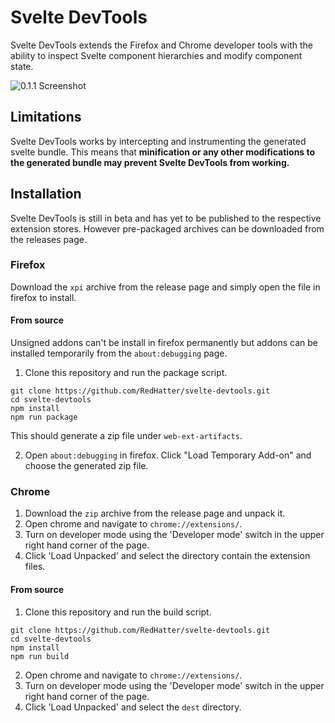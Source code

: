 # Svelte DevTools

Svelte DevTools extends the Firefox and Chrome developer tools with the ability to inspect Svelte component hierarchies and modify component state.

![0.1.1 Screenshot](https://raw.githubusercontent.com/RedHatter/svelte-devtools/master/screenshot.png "0.1.1 Screenshot")

## Limitations

Svelte DevTools works by intercepting and instrumenting the generated svelte bundle. This means that **minification or any other modifications to the generated bundle may prevent Svelte DevTools from working.**

## Installation

Svelte DevTools is still in beta and has yet to be published to the respective extension stores. However pre-packaged archives can be downloaded from the releases page.

### Firefox

Download the `xpi` archive from the release page and simply open the file in firefox to install.

#### From source

Unsigned addons can't be install in firefox permanently but addons can be installed temporarily from the `about:debugging` page.

1. Clone this repository and run the package script.
```
git clone https://github.com/RedHatter/svelte-devtools.git
cd svelte-devtools
npm install
npm run package
```
This should generate a zip file under `web-ext-artifacts`.

2. Open `about:debugging` in firefox. Click "Load Temporary Add-on" and choose the generated zip file.

### Chrome

1. Download the `zip` archive from the release page and unpack it.
2. Open chrome and navigate to `chrome://extensions/`.
3. Turn on developer mode using the 'Developer mode' switch in the upper right hand corner of the page.
3. Click 'Load Unpacked' and select the directory contain the extension files.

#### From source

1. Clone this repository and run the build script.
```
git clone https://github.com/RedHatter/svelte-devtools.git
cd svelte-devtools
npm install
npm run build
```
2. Open chrome and navigate to `chrome://extensions/`.
3. Turn on developer mode using the 'Developer mode' switch in the upper right hand corner of the page.
3. Click 'Load Unpacked' and select the `dest` directory.
